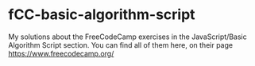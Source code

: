 # fCC-basic-algorithm-script
My solutions about the FreeCodeCamp exercises in the JavaScript/Basic Algorithm Script section.
You can find all of them here, on their page https://www.freecodecamp.org/
